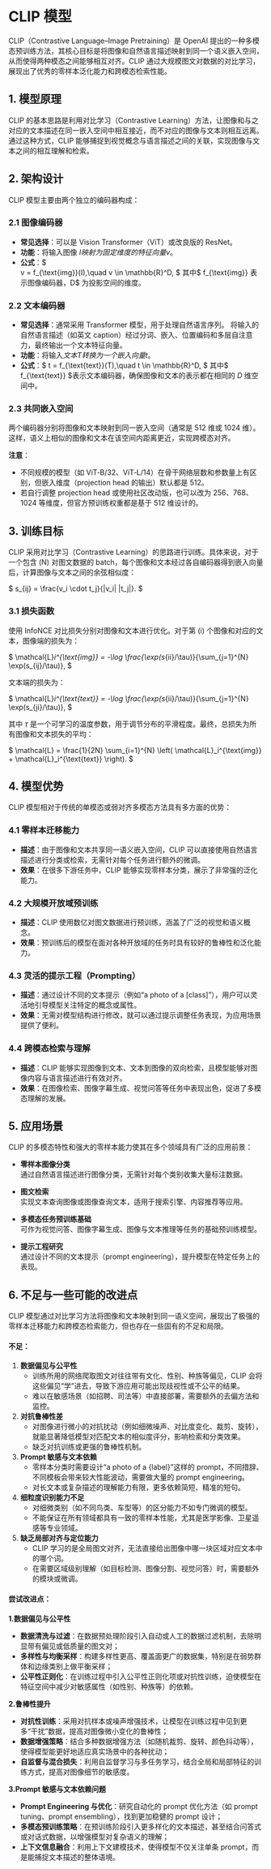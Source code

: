 # CLIP 模型

CLIP（Contrastive Language–Image Pretraining）是 OpenAI 提出的一种多模态预训练方法，其核心目标是将图像和自然语言描述映射到同一个语义嵌入空间，从而使得两种模态之间能够相互对齐。CLIP 通过大规模图文对数据的对比学习，展现出了优秀的零样本泛化能力和跨模态检索性能。

## 1. 模型原理

CLIP 的基本思路是利用对比学习（Contrastive Learning）方法，让图像和与之对应的文本描述在同一嵌入空间中相互接近，而不对应的图像与文本则相互远离。通过这种方式，CLIP 能够捕捉到视觉概念与语言描述之间的关联，实现图像与文本之间的相互理解和检索。

## 2. 架构设计

CLIP 模型主要由两个独立的编码器构成：

### 2.1 图像编码器

- **常见选择**：可以是 Vision Transformer（ViT）或改良版的 ResNet。  
- **功能**：将输入图像 $I 映射为固定维度的特征向量 v$。  
- **公式**：$  
  v = f_{\text{img}}(I),\quad v \in \mathbb{R}^D,
   $ 
  其中$ f_{\text{img}} 表示图像编码器，D$ 为投影空间的维度。

### 2.2 文本编码器

- **常见选择**：通常采用 Transformer 模型，用于处理自然语言序列。 将输入的自然语言描述（如英文 caption）经过分词、嵌入、位置编码和多层自注意力，最终输出一个文本特征向量。 
- **功能**：将输入$文本 T 转换为一个嵌入向量 t。$  
- **公式**：$  t = f_{\text{text}}(T),\quad t \in \mathbb{R}^D,
   $ 
  其中$ f_{\text{text}} $表示文本编码器，确保图像和文本的表示都在相同的 $D$ 维空间中。

### 2.3 共同嵌入空间

两个编码器分别将图像和文本映射到同一嵌入空间（通常是 512 维或 1024 维）。这样，语义上相似的图像和文本在该空间内距离更近，实现跨模态对齐。

**注意**：

- 不同规模的模型（如 ViT‑B/32、ViT‑L/14）在骨干网络层数和参数量上有区别，但嵌入维度（projection head 的输出）默认都是 512。
- 若自行调整 projection head 或使用社区改动版，也可以改为 256、768、1024 等维度，但官方预训练权重都是基于 512 维设计的。

## 3. 训练目标

CLIP 采用对比学习（Contrastive Learning）的思路进行训练。具体来说，对于一个包含 \(N\) 对图文数据的 batch，每个图像和文本经过各自编码器得到嵌入向量后，计算图像与文本之间的余弦相似度：

$
s_{ij} = \frac{v_i \cdot t_j}{\|v_i\| \|t_j\|}.
$

### 3.1 损失函数

使用 InfoNCE 对比损失分别对图像和文本进行优化。对于第 \(i\) 个图像和对应的文本，图像端的损失为：

$
\mathcal{L}_i^{\text{img}} = -\log \frac{\exp(s_{ii}/\tau)}{\sum_{j=1}^{N} \exp(s_{ij}/\tau)},
$

文本端的损失为：

$
\mathcal{L}_i^{\text{text}} = -\log \frac{\exp(s_{ii}/\tau)}{\sum_{j=1}^{N} \exp(s_{ji}/\tau)},
$

其中 $\tau$ 是一个可学习的温度参数，用于调节分布的平滑程度。最终，总损失为所有图像和文本损失的平均：

$
\mathcal{L} = \frac{1}{2N} \sum_{i=1}^{N} \left( \mathcal{L}_i^{\text{img}} + \mathcal{L}_i^{\text{text}} \right).
$

## 4. 模型优势

CLIP 模型相对于传统的单模态或弱对齐多模态方法具有多方面的优势：

### 4.1 零样本迁移能力

- **描述**：由于图像和文本共享同一语义嵌入空间，CLIP 可以直接使用自然语言描述进行分类或检索，无需针对每个任务进行额外的微调。  
- **效果**：在很多下游任务中，CLIP 能够实现零样本分类，展示了非常强的泛化能力。

### 4.2 大规模开放域预训练

- **描述**：CLIP 使用数亿对图文数据进行预训练，涵盖了广泛的视觉和语义概念。  
- **效果**：预训练后的模型在面对各种开放域的任务时具有较好的鲁棒性和泛化能力。

### 4.3 灵活的提示工程（Prompting）

- **描述**：通过设计不同的文本提示（例如“a photo of a [class]”），用户可以灵活地引导模型关注特定的概念或属性。  
- **效果**：无需对模型结构进行修改，就可以通过提示调整任务表现，为应用场景提供了便利。

### 4.4 跨模态检索与理解

- **描述**：CLIP 能够实现图像到文本、文本到图像的双向检索，且模型能够对图像内容与语言描述进行有效对齐。  
- **效果**：在图像检索、图像字幕生成、视觉问答等任务中表现出色，促进了多模态理解的发展。

## 5. 应用场景

CLIP 的多模态特性和强大的零样本能力使其在多个领域具有广泛的应用前景：

- **零样本图像分类**  
  通过自然语言描述进行图像分类，无需针对每个类别收集大量标注数据。

- **图文检索**  
  实现文本查询图像或图像查询文本，适用于搜索引擎、内容推荐等应用。

- **多模态任务预训练基础**  
  可作为视觉问答、图像字幕生成、图像与文本推理等任务的基础预训练模型。

- **提示工程研究**  
  通过设计不同的文本提示（prompt engineering），提升模型在特定任务上的表现。

## 6. 不足与一些可能的改进点

CLIP 模型通过对比学习方法将图像和文本映射到同一语义空间，展现出了极强的零样本迁移能力和跨模态检索能力，但也存在一些固有的不足和局限。

#### 不足：

1. **数据偏见与公平性**
   - 训练所用的网络爬取图文对往往带有文化、性别、种族等偏见，CLIP 会将这些偏见“学”进去，导致下游应用可能出现歧视性或不公平的结果。
   - 难以在敏感场景（如招聘、司法等）中直接部署，需要额外的去偏方法和监控。
2. **对抗鲁棒性差**
   - 对图像进行微小的对抗扰动（例如细微噪声、对比度变化、裁剪、旋转），就能显著降低模型对匹配文本的相似度评分，影响检索和分类效果。
   - 缺乏对抗训练或更强的鲁棒性机制。
3. **Prompt 敏感与文本依赖**
   - 零样本分类时需要设计“a photo of a {label}”这样的 prompt，不同措辞、不同模板会带来较大性能波动，需要做大量的 prompt engineering。
   - 对长文本或复杂描述的理解能力有限，更多依赖简短、精准的短句。
4. **细粒度识别能力不足**
   - 对细微类别（如不同鸟类、车型等）的区分能力不如专门微调的模型。
   - 不能保证在所有领域都具有一致的零样本性能，尤其是医学影像、卫星遥感等专业领域。
5. **缺乏局部对齐与定位能力**
   - CLIP 学习的是全局图文对齐，无法直接给出图像中哪一块区域对应文本中的哪个词。
   - 在需要区域级别理解（如目标检测、图像分割、视觉问答）时，需要额外的模块或微调。

#### 尝试改进点：

**1.数据偏见与公平性**

- **数据清洗与过滤**：在数据预处理阶段引入自动或人工的数据过滤机制，去除明显带有偏见或低质量的图文对；
- **多样性与均衡采样**：构建多样性更高、覆盖面更广的数据集，特别是在弱势群体和边缘类别上做平衡采样；
- **公平性正则化**：在训练过程中引入公平性正则化项或对抗性训练，迫使模型在特征空间中减少对敏感属性（如性别、种族等）的依赖。

**2.鲁棒性提升**

- **对抗性训练**：采用对抗样本或噪声增强技术，让模型在训练过程中见到更多“干扰”数据，提高对图像微小变化的鲁棒性；
- **数据增强策略**：结合多种数据增强方法（如随机裁剪、旋转、颜色抖动等），使得模型能更好地适应真实场景中的各种扰动；
- **自监督与混合损失**：利用自监督学习与多任务学习，结合全局和局部特征的训练方式，提高对图像细节的敏感度。

**3.Prompt 敏感与文本依赖问题**

- **Prompt Engineering 与优化**：研究自动化的 prompt 优化方法（如 prompt tuning、prompt ensembling），找到更加稳健的 prompt 设计；
- **多模态预训练策略**：在预训练阶段引入更多样化的文本描述，甚至结合问答式或对话式数据，以增强模型对复杂语义的理解；
- **上下文信息融合**：利用上下文建模技术，使得模型不仅关注单条 prompt，而是能捕捉文本描述的整体语境。


